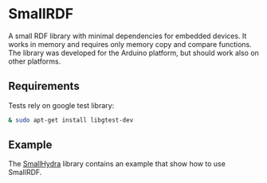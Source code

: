 # SmallRDF

A small RDF library with minimal dependencies for embedded devices.
It works in memory and requires only memory copy and compare functions.
The library was developed for the Arduino platform, but should work also on other platforms.

## Requirements

Tests rely on google test library:
```sh
& sudo apt-get install libgtest-dev
```

## Example

The [SmallHydra](https://github.com/bergos/smallhydra) library contains an example that show how to use SmallRDF.
